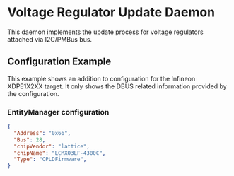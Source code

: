 # Voltage Regulator Update Daemon

This daemon implements the update process for voltage regulators attached via
I2C/PMBus bus.

## Configuration Example

This example shows an addition to configuration for the Infineon XDPE1X2XX target. It
only shows the DBUS related information provided by the configuration.

### EntityManager configuration

```json
{
  "Address": "0x66",
  "Bus": 28,
  "chipVendor": "lattice",
  "chipName": "LCMXO3LF-4300C",
  "Type": "CPLDFirmware",
}
```
